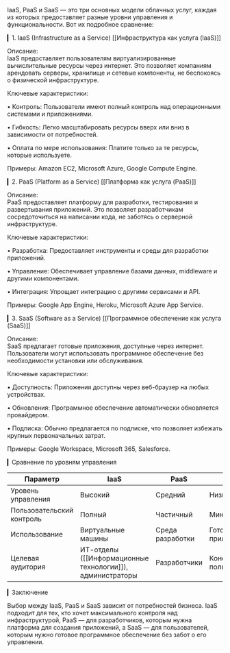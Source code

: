 IaaS, PaaS и SaaS — это три основных модели облачных услуг, каждая из которых предоставляет разные уровни управления и функциональности. Вот их подробное сравнение:

▎1. IaaS (Infrastructure as a Service) [[Инфраструктура как услуга (IaaS)]]

Описание:  
IaaS предоставляет пользователям виртуализированные вычислительные ресурсы через интернет. Это позволяет компаниям арендовать серверы, хранилище и сетевые компоненты, не беспокоясь о физической инфраструктуре.

Ключевые характеристики:

• Контроль: Пользователи имеют полный контроль над операционными системами и приложениями.

• Гибкость: Легко масштабировать ресурсы вверх или вниз в зависимости от потребностей.

• Оплата по мере использования: Платите только за те ресурсы, которые используете.

Примеры: Amazon EC2, Microsoft Azure, Google Compute Engine.

▎2. PaaS (Platform as a Service) [[Платформа как услуга (PaaS)]]

Описание:  
PaaS предоставляет платформу для разработки, тестирования и развертывания приложений. Это позволяет разработчикам сосредоточиться на написании кода, не заботясь о серверной инфраструктуре.

Ключевые характеристики:

• Разработка: Предоставляет инструменты и среды для разработки приложений.

• Управление: Обеспечивает управление базами данных, middleware и другими компонентами.

• Интеграция: Упрощает интеграцию с другими сервисами и API.

Примеры: Google App Engine, Heroku, Microsoft Azure App Service.

▎3. SaaS (Software as a Service) [[Программное обеспечение как услуга (SaaS)]]

Описание:  
SaaS предлагает готовые приложения, доступные через интернет. Пользователи могут использовать программное обеспечение без необходимости установки или обслуживания.

Ключевые характеристики:

• Доступность: Приложения доступны через веб-браузер на любых устройствах.

• Обновления: Программное обеспечение автоматически обновляется провайдером.

• Подписка: Обычно предлагается по подписке, что позволяет избежать крупных первоначальных затрат.

Примеры: Google Workspace, Microsoft 365, Salesforce.

▎Сравнение по уровням управления

| Параметр                  | IaaS                                                      | PaaS             | SaaS                  |
| ------------------------- | --------------------------------------------------------- | ---------------- | --------------------- |
| Уровень управления        | Высокий                                                   | Средний          | Низкий                |
| Пользовательский контроль | Полный                                                    | Частичный        | Минимальный           |
| Использование             | Виртуальные машины                                        | Среда разработки | Готовые приложения    |
| Целевая аудитория         | ИТ-отделы ([[Информационные технологии]]), администраторы | Разработчики     | Конечные пользователи |

▎Заключение

Выбор между IaaS, PaaS и SaaS зависит от потребностей бизнеса. IaaS подходит для тех, кто хочет максимального контроля над инфраструктурой, PaaS — для разработчиков, которым нужна платформа для создания приложений, а SaaS — для пользователей, которым нужно готовое программное обеспечение без забот о его управлении.

